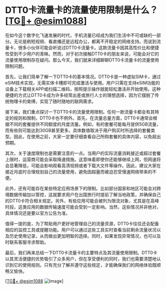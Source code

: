 # DTT0卡流量卡的流量使用限制是什么？[[TG💪+ @esim1088](https://t.me/s/esim1088)]

在如今这个数字化飞速发展的时代，手机流量已经成为我们生活中不可或缺的一部分。无论是刷短视频、看直播还是远程办公，都离不开稳定的网络支持。而说到流量卡，很多小伙伴可能会听说过DTT0卡流量卡。这款流量卡因其高性价比和便捷性受到不少用户的青睐。然而，对于初次接触DTT0卡的朋友来说，可能会对它的流量使用限制存在疑问。那么今天，我们就来详细聊聊DTT0卡流量卡的流量使用限制问题。

首先，让我们简单了解一下DTT0卡的基本情况。DTT0卡是一种虚拟SIM卡，通过eSIM技术实现，无需实体卡槽即可完成激活与使用。用户只需在支持eSIM功能的设备上下载相关APP或扫描二维码，按照提示操作就能轻松激活并开始使用。这种便捷的方式让DTT0卡成为许多经常出差或旅行人士的理想选择，因为它摆脱了传统物理卡的束缚，实现了随时随地的联网需求。

接下来，我们重点探讨一下DTT0卡的流量使用限制。任何一款流量卡都会有其特定的规则和限制，DTT0卡也不例外。首先，在流量总量方面，DTT0卡通常会根据不同的套餐提供不同额度的月度流量。例如，有的套餐可能每月提供5GB流量，而有些则可能达到30GB甚至更多。具体数值取决于用户购买时所选择的套餐类型。因此，在使用之前，大家一定要仔细查看自己所购套餐的具体内容，以免超出预期。

其次，关于速度限制也是需要注意的一点。当用户的实际流量消耗接近或超过套餐上限时，运营商可能会采取降速措施。这意味着即使你还能够继续上网，但网速将会显著降低，可能会影响观看高清视频或者下载大文件等操作。因此，建议大家在接近月底时合理规划自己的流量使用，避免因超量而被迫忍受慢速网络带来的不便。

此外，还有可能存在某些特定应用场景下的限制。比如部分国家和地区可能会对跨境数据传输加以管控，这就要求用户在出国旅行时提前了解当地政策，并确保自己的DTT0卡符合相关规定。另外，有些应用可能会被列为限流对象，尤其是在高峰时段，这类应用的数据传输速度可能会受到一定影响。当然，这些情况并非绝对，具体情况还是要以官方公告为准。

值得一提的是，为了帮助用户更好地管理自己的流量资源，DTT0卡往往还会配备相应的监控工具或提醒功能。用户可以通过这些工具实时查看当前剩余流量状况以及历史使用记录，从而做出更加明智的选择。同时，如果发现异常情况，也可以及时联系客服寻求帮助。

最后，我们再来总结一下DTT0卡流量卡的主要特点及其流量使用限制。DTT0卡以其灵活便捷的优势吸引了众多用户，但在享受便利的同时，我们也需要清楚地认识到它的使用规则。只有充分了解并遵守这些规定，才能确保我们的网络体验既顺畅又愉快。

[[TG💪+ @esim1088](https://t.me/s/esim1088) ![Image](https://i.postimg.cc/4NQfJmqS/Snipaste-2025-05-13-00-14-12.png)]